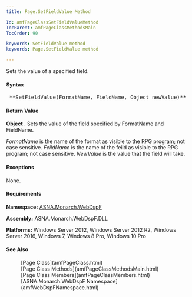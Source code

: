```yaml
---
title: Page.SetFieldValue Method

Id: amfPageClassSetFieldValueMethod
TocParent: amfPageClassMethodsMain
TocOrder: 90

keywords: SetFieldValue method
keywords: Page.SetFieldValue method

---
```


Sets the value of a specified field.

#### Syntax
<pre class="prettyprint"> **SetFieldValue(FormatName, FieldName, Object newValue)** </pre>

#### Return Value
**Object** . Sets the value of the field specified by FormatName and FieldName.

*FormatName* is the name of the format as visible to the RPG program; not case sensitive. *FeildName* is the name of the feild as visible to the RPG program; not case sensitive. *NewValue* is the value that the field will take.

#### Exceptions
None.
<!-- -->

#### Requirements
**Namespace:** [ASNA.Monarch.WebDspF](amfWebDspFNamespace.html)

**Assembly:** ASNA.Monarch.WebDspF.DLL

**Platforms:** Windows Server 2012, Windows Server 2012 R2, Windows Server 2016, Windows 7, Windows 8 Pro, Windows 10 Pro
<!-- end -->

#### See Also
<dl>
        <dd>[Page Class](amfPageClass.html)</dd>
		<dd>[Page Class Methods](amfPageClassMethodsMain.html)</dd>
        <dd>[Page Class Members](amfPageClassMembers.html)</dd>
        <dd>[ASNA.Monarch.WebDspF Namespace](amfWebDspFNamespace.html)</dd>
</dl>

